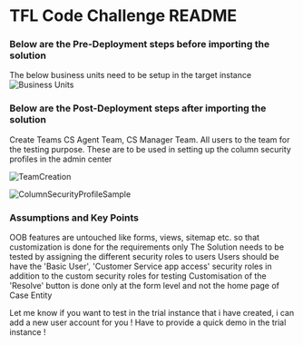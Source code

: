 # TFL Code Challenge README

### Below are the Pre-Deployment steps before importing the solution
The below business units need to be setup in the target instance
![Business Units](https://github.com/venkatreddysangita/venkatpublicrepo/assets/145289091/e14bbceb-747f-475d-9489-fa8bb71225af)




### Below are the Post-Deployment steps after importing the solution
Create Teams CS Agent Team, CS Manager Team. All users to the team for the testing purpose. These are to be used in setting up the column security profiles in the admin center

![TeamCreation](https://github.com/venkatreddysangita/venkatpublicrepo/assets/145289091/15a3f479-5c7a-49c6-b650-7dd61d1778c6)

![ColumnSecurityProfileSample](https://github.com/venkatreddysangita/venkatpublicrepo/assets/145289091/62d3a3d4-1d69-4e67-8230-67734967bea1)




### Assumptions and Key Points
OOB features are untouched like forms, views, sitemap etc. so that customization is done for the requirements only
The Solution needs to be tested by assigning the different security roles to users
Users should be have the 'Basic User', 'Customer Service app access' security roles in addition to the custom security roles for testing
Customisation of the 'Resolve' button is done only at the form level and not the home page of Case Entity

Let me know if you want to test in the trial instance that i have created, i can add a new user account for you !
Have to provide a quick demo in the trial instance !
